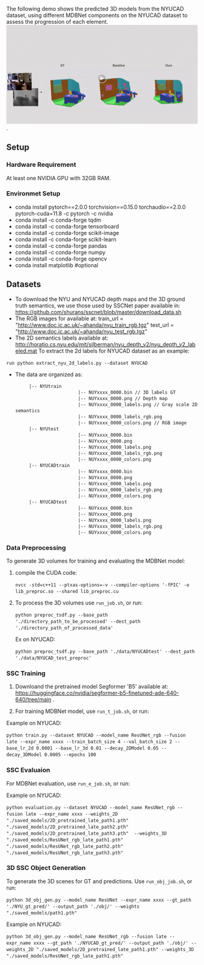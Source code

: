 The following demo shows the predicted 3D models from the NYUCAD dataset, using different MDBNet components on the NYUCAD dataset to assess the progression of each element.
[![Demo](images/thumbnail.PNG)](https://drive.google.com/file/d/1Yn3VHMozurKkYmH1SRavug8laM61YdBj/view?usp=sharing).

## Setup
### Hardware Requirement
At least one NVIDIA GPU with 32GB RAM.
### Environmet Setup
- conda install pytorch==2.0.0 torchvision==0.15.0 torchaudio==2.0.0 pytorch-cuda=11.8 -c pytorch -c nvidia
- conda install -c conda-forge tqdm
- conda install -c conda-forge tensorboard
- conda install -c conda-forge scikit-image
- conda install -c conda-forge scikit-learn
- conda install -c conda-forge pandas
- conda install -c conda-forge numpy
- conda install -c conda-forge opencv
- conda install matplotlib                             #optional

## Datasets
- To download the NYU and NYUCAD depth maps and the 3D ground truth semantics, we use those used by SSCNet paper available in: https://github.com/shurans/sscnet/blob/master/download_data.sh
- The RGB images for available at:
train_url = "http://www.doc.ic.ac.uk/~ahanda/nyu_train_rgb.tgz"
test_url = "http://www.doc.ic.ac.uk/~ahanda/nyu_test_rgb.tgz"
- The 2D semantics labels available at: http://horatio.cs.nyu.edu/mit/silberman/nyu_depth_v2/nyu_depth_v2_labeled.mat 
To extract the 2d labels for NYUCAD dataset as an example:

`run python extract_nyu_2d_labels.py --dataset NYUCAD`
- The data are organized as:                     
      
           |-- NYUtrain
                             |-- NUYxxxx_0000.bin // 3D labels GT
                             |-- NUYxxxx_0000.png // Depth map
                             |-- NUYxxxx_0000_labels.png // Gray scale 2D semantics
                             |-- NUYxxxx_0000_labels_rgb.png 
                             |-- NUYxxxx_0000_colors.png // RGB image
           |-- NYUtest
                             |-- NUYxxxx_0000.bin 
                             |-- NUYxxxx_0000.png 
                             |-- NUYxxxx_0000_labels.png
                             |-- NUYxxxx_0000_labels_rgb.png 
                             |-- NUYxxxx_0000_colors.png
           |-- NYUCADtrain
                             |-- NUYxxxx_0000.bin 
                             |-- NUYxxxx_0000.png 
                             |-- NUYxxxx_0000_labels.png
                             |-- NUYxxxx_0000_labels_rgb.png 
                             |-- NUYxxxx_0000_colors.png
           |-- NYUCADtest
                             |-- NUYxxxx_0000.bin 
                             |-- NUYxxxx_0000.png 
                             |-- NUYxxxx_0000_labels.png
                             |-- NUYxxxx_0000_labels_rgb.png 
                             |-- NUYxxxx_0000_colors.png
  
### Data Preprocessing
To generate 3D volumes for training and evaluating the MDBNet model:

1. compile the CUDA code: 

   `nvcc -std=c++11 --ptxas-options=-v --compiler-options '-fPIC' -o lib_preproc.so --shared lib_preproc.cu`
   
3. To process the 3D volumes use `run_job.sh`, or run:

   `python preproc_tsdf.py --base_path './directory_path_to_be_processed' --dest_path './directory_path_of_processed_data'`

   Ex on NYUCAD:

   `python preproc_tsdf.py --base_path './data/NYUCADtest' --dest_path './data/NYUCAD_test_preproc'`

### SSC Training
1. Downloand the pretrained model Segformer 'B5' available at: https://huggingface.co/nvidia/segformer-b5-finetuned-ade-640-640/tree/main .

2. For training MDBNet model, use `run_t_job.sh`, or run:  


Example on NYUCAD: 

`python train.py --dataset NYUCAD --model_name ResUNet_rgb --fusion late --expr_name xxxx --train_batch_size 4 --val_batch_size 2 --base_lr_2d 0.0001 --base_lr_3d 0.01 --decay_2DModel 0.05 --decay_3DModel 0.0005 --epochs 100`

### SSC Evaluaion
For MDBNet evaluation, use `run_e_job.sh`, or run:  
 
Example on NYUCAD: 

`python evaluation.py --dataset NYUCAD --model_name ResUNet_rgb --fusion late --expr_name xxxx --weights_2D "./saved_models/2D_pretrained_late_path1.pth" "./saved_models/2D_pretrained_late_path2.pth" "./saved_models/2D_pretrained_late_path3.pth"  --weights_3D "./saved_models/ResUNet_rgb_late_path1.pth" "./saved_models/ResUNet_rgb_late_path2.pth" "./saved_models/ResUNet_rgb_late_path3.pth"`

### 3D SSC Object Generation
To generate the 3D scenes for GT and predictions. Use `run_obj_job.sh`, or run:  

`python 3d_obj_gen.py --model_name ResUNet --expr_name xxxx --gt_path './NYU_gt_pred/' --output_path './obj/' --weights "./saved_models/path1.pth"`

Example on NYUCAD: 

`python 3d_obj_gen.py --model_name ResUNet_rgb --fusion late --expr_name xxxx --gt_path './NYUCAD_gt_pred/' --output_path './obj/' --weights_2D "./saved_models/2D_pretrained_late_path1.pth" --weights_3D "./saved_models/ResUNet_rgb_late_path1.pth"`
